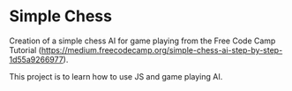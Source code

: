 # Simple Chess

Creation of a simple chess AI for game playing from the Free Code Camp Tutorial (https://medium.freecodecamp.org/simple-chess-ai-step-by-step-1d55a9266977).

This project is to learn how to use JS and game playing AI.
